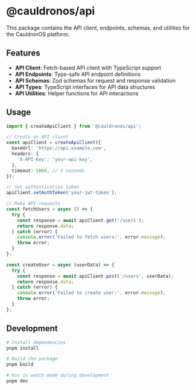# @cauldronos/api

This package contains the API client, endpoints, schemas, and utilities for the CauldronOS platform.

## Features

- **API Client**: Fetch-based API client with TypeScript support
- **API Endpoints**: Type-safe API endpoint definitions
- **API Schemas**: Zod schemas for request and response validation
- **API Types**: TypeScript interfaces for API data structures
- **API Utilities**: Helper functions for API interactions

## Usage

```ts
import { createApiClient } from '@cauldronos/api';

// Create an API client
const apiClient = createApiClient({
  baseUrl: 'https://api.example.com',
  headers: {
    'X-API-Key': 'your-api-key',
  },
  timeout: 5000, // 5 seconds
});

// Set authentication token
apiClient.setAuthToken('your-jwt-token');

// Make API requests
const fetchUsers = async () => {
  try {
    const response = await apiClient.get('/users');
    return response.data;
  } catch (error) {
    console.error('Failed to fetch users:', error.message);
    throw error;
  }
};

const createUser = async (userData) => {
  try {
    const response = await apiClient.post('/users', userData);
    return response.data;
  } catch (error) {
    console.error('Failed to create user:', error.message);
    throw error;
  }
};
```

## Development

```bash
# Install dependencies
pnpm install

# Build the package
pnpm build

# Run in watch mode during development
pnpm dev
```